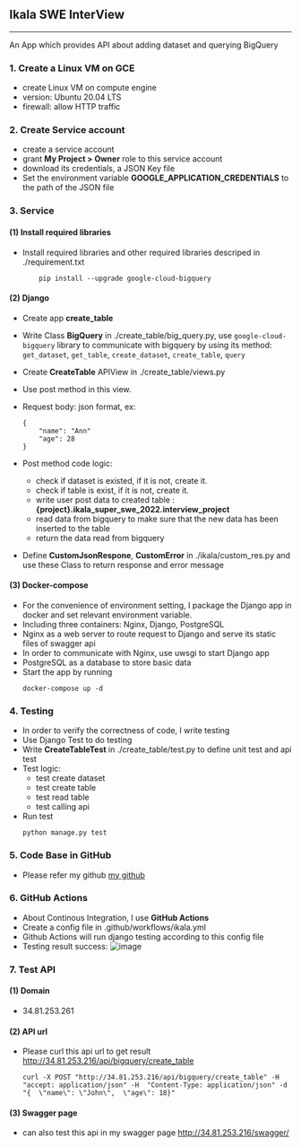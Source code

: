 ## Ikala SWE InterView 
---
An App which provides API about adding dataset and querying BigQuery


### 1. Create a Linux VM on GCE
- create Linux VM on compute engine
- version: Ubuntu 20.04 LTS
- firewall: allow HTTP traffic

### 2. Create Service account 
- create a service account
- grant **My Project > Owner** role to this service account
- download its credentials, a JSON Key file
- Set the environment variable **GOOGLE_APPLICATION_CREDENTIALS** to the path of the JSON file

### 3. Service
#### (1) Install required libraries
- Install required libraries and other required libraries descriped in ./requirement.txt
    ```
        pip install --upgrade google-cloud-bigquery
    ```

#### (2) Django
- Create app **create_table** 
- Write Class **BigQuery** in ./create_table/big_query.py, use `google-cloud-bigquery` library to communicate with bigquery by using its method: `get_dataset`, `get_table`, `create_dataset`, `create_table`, `query`
- Create **CreateTable** APIView in ./create_table/views.py
- Use post method in this view.
- Request body: json format, ex:
    ```
    {
        "name": "Ann"
        "age": 28
    }
    ```
- Post method code logic:
    - check if dataset is existed, if it is not, create it.
    - check if table is exist, if it is not, create it.
    - write user post data to created table : **{project}.ikala_super_swe_2022.interview_project**
    - read data from bigquery to make sure that the new data has been inserted to the table
    - return the data read from bigquery 
 
- Define **CustomJsonRespone**, **CustomError** in ./ikala/custom_res.py and use these Class to return response and error message

#### (3) Docker-compose
- For the convenience of environment setting, I package the Django app in docker and set relevant environment variable.
- Including three containers: Nginx, Django, PostgreSQL
- Nginx as a web server to route request to Django and serve its static files of swagger api
- In order to communicate with Nginx, use uwsgi to start Django app
- PostgreSQL as a database to store basic data
- Start the app by running 
    ```
    docker-compose up -d 
    ```

### 4. Testing
- In order to verify the correctness of code, I write testing
- Use Django Test to do testing
- Write **CreateTableTest** in ./create_table/test.py to define unit test and api test
- Test logic:
    - test create dataset
    - test create table
    - test read table
    - test calling api 
- Run test 
    ```
    python manage.py test
    ```

### 5. Code Base in GitHub
- Please refer my github [my github](https://github.com/lyoudr/ikala)

### 6. GitHub Actions
- About Continous Integration, I use **GitHub Actions**
- Create a config file in .github/workflows/ikala.yml
- Github Actions will run django testing according to this config file
- Testing result success:
![image](https://github.com/lyoudr/ikala/test.png)

### 7. Test API
#### (1) Domain
- 34.81.253.261
#### (2) API url
- Please curl this api url to get result http://34.81.253.216/api/bigquery/create_table
    ```
    curl -X POST "http://34.81.253.216/api/bigquery/create_table" -H  "accept: application/json" -H  "Content-Type: application/json" -d "{  \"name\": \"John\",  \"age\": 18}"
    ```
#### (3) Swagger page
- can also test this api in my swagger page
    http://34.81.253.216/swagger/
